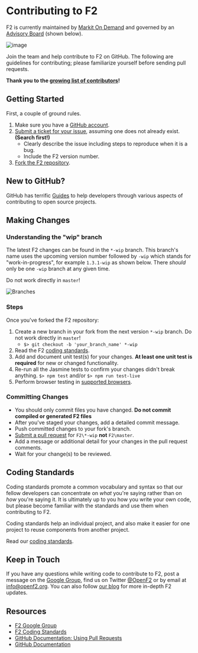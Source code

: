 # Contributing to F2

F2 is currently maintained by [Markit On Demand](http://www.markit.com/Product/Markit-On-Demand) and governed by an [Advisory Board](http://www.openf2.org/#advisory-board) (shown below).

![image](http://www.openf2.org/img/advisory-board.png)

Join the team and help contribute to F2 on GitHub. The following are guidelines for contributing; please familiarize yourself before sending pull requests.

**Thank you to the [growing list of contributors](https://github.com/OpenF2/F2/graphs/contributors)!**

## Getting Started

First, a couple of ground rules.

1. Make sure you have a [GitHub account](https://github.com/signup/free).
2. [Submit a ticket for your issue](https://github.com/OpenF2/F2/issues), assuming one does not already exist. **(Search first!)**
   - Clearly describe the issue including steps to reproduce when it is a bug.
   - Include the F2 version number.
3. [Fork the F2 repository](https://github.com/OpenF2/F2/fork).

## New to GitHub?

GitHub has terrific [Guides](http://guides.github.com/) to help developers through various aspects of contributing to open source projects.

## Making Changes

### Understanding the "wip" branch

The latest F2 changes can be found in the `*-wip` branch. This branch's name uses the upcoming version number followed by `-wip` which stands for "work-in-progress", for example `1.3.1-wip` as shown below. There _should_ only be one `-wip` branch at any given time.

Do not work directly in `master`!

![Branches](http://docs.openf2.org/img/branches.png)

### Steps

Once you've forked the F2 repository:

1. Create a new branch in your fork from the next version `*-wip` branch. Do not work directly in `master`!
   - `$> git checkout -b 'your_branch_name' *-wip`
2. Read the F2 [coding standards](https://github.com/OpenF2/F2/wiki/Coding-Standards).
3. Add and document unit test(s) for your changes. **At least one unit test is required** for new or changed functionality.
4. Re-run all the Jasmine tests to confirm your changes didn't break anything. `$> npm test` and/or `$> npm run test-live`
5. Perform browser testing in [supported browsers](https://github.com/OpenF2/F2/wiki/Browser-Compatibility).

### Committing Changes

- You should only commit files you have changed. **Do not commit compiled or generated F2 files**
- After you've staged your changes, add a detailed commit message.
- Push committed changes to your fork's branch.
- [Submit a pull request](https://help.github.com/articles/using-pull-requests) for `F2\*-wip` **not** `F2\master`.
- Add a message or additional detail for your changes in the pull request comments.
- Wait for your change(s) to be reviewed.

## Coding Standards

Coding standards promote a common vocabulary and syntax so that our fellow developers can concentrate on _what_ you're saying rather than on _how_ you're saying it. It is ultimately up to you how you write your own code, but please become familiar with the standards and use them when contributing to F2.

Coding standards help an individual project, and also make it easier for one project to reuse components from another project.

Read our [coding standards](https://github.com/OpenF2/F2/wiki/Coding-Standards).

## Keep in Touch

If you have any questions while writing code to contribute to F2, post a message on the [Google Group](https://groups.google.com/forum/#!forum/OpenF2), find us on Twitter [@OpenF2](https://twitter.com/OpenF2) or by email at [info@openf2.org](mailto:info@openf2.org). You can also follow [our blog](http://blog.openf2.org) for more in-depth F2 updates.

## Resources

- [F2 Google Group](https://groups.google.com/forum/#!forum/OpenF2)
- [F2 Coding Standards](https://github.com/OpenF2/F2/wiki/Coding-Standards)
- [GitHub Documentation: Using Pull Requests](https://help.github.com/articles/using-pull-requests)
- [GitHub Documentation](https://help.github.com/)
